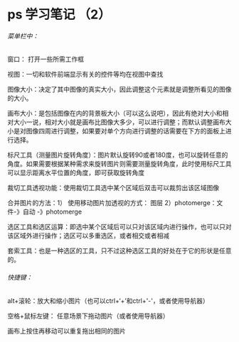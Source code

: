 # ps 学习笔记 （2）

###### 菜单栏中：

窗口： 打开一些所需工作框

视图：一切和软件前端显示有关的控件等均在视图中查找

图像大小：决定了其中图像的真实大小，因此调整这个元素就是调整所看见的图像的大小。

画布大小：是包括图像在内的背景板大小（可以这么说吧），因此有绝对大小和相对大小一说，相对大小就是画布比图像大多少，可以进行调整；而默认调整画布大小是对图像四周进行调整，如果要对单个方向进行调整的话需要在下方的面板上进行选择。

标尺工具（测量图片旋转角度）：图片默认旋转90或者180度，也可以旋转任意的角度。如果需要根据某种需求来旋转图片则需要测量旋转角度，此时使用标尺工具可以显示距离水平位置的角度，即可获取旋转角度

裁切工具透视功能：使用裁切工具选中某个区域后双击可以裁剪出该区域图像

合并图片的方法：1） 使用移动图片加透视的方式： 图层  2）photomerge：文件-》自动 -》photomerge

选区工具和选区运算：即选中某个区域后可以只对该区域内进行操作，也可以只对该区域外进行操作；选区可以多重选区，或者相交或者相减

套索工具：也是一种选区的工具，只不过这种选区工具的好处在于它的形状是任意的。

###### 快捷键：

alt+滚轮：放大和缩小图片（也可以ctrl+‘+’和ctrl+'-'，或者使用导航器）

空格+鼠标左键： 任意场景下拖动图片（或者使用导航器）

画布上按住再移动可以重复拖出相同的图片